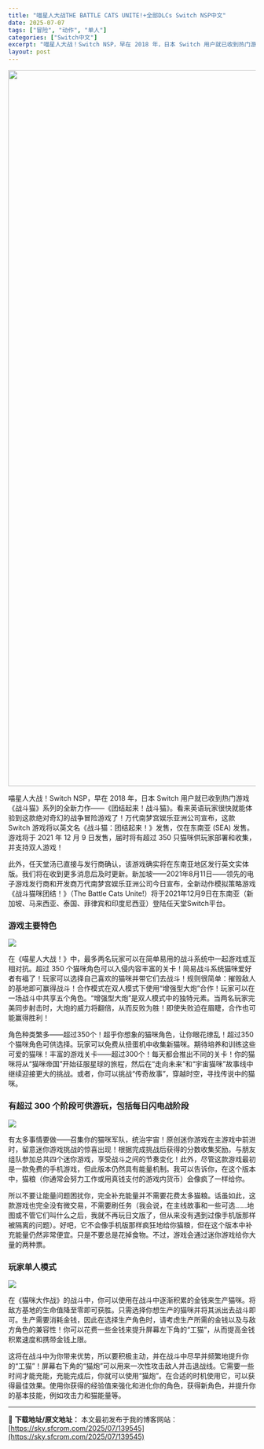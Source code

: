 ```yaml
---
title: "喵星人大战THE BATTLE CATS UNITE!+全部DLCs Switch NSP中文"
date: 2025-07-07
tags: ["冒险", "动作", "单人"]
categories: ["Switch中文"]
excerpt: "喵星人大战！Switch NSP，早在 2018 年，日本 Switch 用户就已收到热门游戏《战斗猫》系列的全新力作——《团结起来！战斗猫》。看来英语玩家很快就能体验到这款绝对奇幻的战争冒险游戏了！万代南梦宫娱乐亚洲公司宣布，这款 Switch 游戏将以英文名《战斗猫：团结起来！》发售，仅在东南亚&hellip;"
layout: post
---
```


<img class="aligncenter size-full wp-image-139546" src="https://sky.sfcrom.com/wp-content/uploads/2025/07/2025070714525376.webp" alt="" width="700" height="1458" />

喵星人大战！Switch NSP，早在 2018 年，日本 Switch 用户就已收到热门游戏《战斗猫》系列的全新力作——《团结起来！战斗猫》。看来英语玩家很快就能体验到这款绝对奇幻的战争冒险游戏了！万代南梦宫娱乐亚洲公司宣布，这款 Switch 游戏将以英文名《战斗猫：团结起来！》发售，仅在东南亚 (SEA) 发售。游戏将于 2021 年 12 月 9 日发售，届时将有超过 350 只猫咪供玩家部署和收集，并支持双人游戏！

此外，任天堂汤已直接与发行商确认，该游戏确实将在东南亚地区发行英文实体版。我们将在收到更多消息后及时更新。新加坡——2021年8月11日——领先的电子游戏发行商和开发商万代南梦宫娱乐亚洲公司今日宣​​布，全新动作模拟策略游戏《战斗猫咪团结！》（The Battle Cats Unite!）将于2021年12月9日在东南亚（新加坡、马来西亚、泰国、菲律宾和印度尼西亚）登陆任天堂Switch平台。
<h3>游戏主要特色</h3>
<img src="https://img-eshop.cdn.nintendo.net/i/d5cec662b97f57d24a47bc5ccb1bdc844319320e747f24a072ae88c60427b0bb.jpg?w=1000" />

在《喵星人大战！》中，最多两名玩家可以在简单易用的战斗系统中一起游戏或互相对抗。超过 350 个猫咪角色可以入侵内容丰富的关卡！简易战斗系统猫咪爱好者有福了！玩家可以选择自己喜欢的猫咪并带它们去战斗！规则很简单：摧毁敌人的基地即可赢得战斗！合作模式在双人模式下使用“增强型大炮”合作！玩家可以在一场战斗中共享五个角色。“增强型大炮”是双人模式中的独特元素。当两名玩家完美同步射击时，大炮的威力将翻倍，从而反败为胜！即使失败迫在眉睫，合作也可能赢得胜利！

角色种类繁多——超过350个！超乎你想象的猫咪角色，让你眼花缭乱！超过350个猫咪角色可供选择。玩家可以免费从扭蛋机中收集新猫咪。期待培养和训练这些可爱的猫咪！丰富的游戏关卡——超过300个！每天都会推出不同的关卡！你的猫咪将从“猫咪帝国”开始征服星球的旅程，然后在“走向未来”和“宇宙猫咪”故事线中继续迎接更大的挑战。或者，你可以挑战“传奇故事”，穿越时空，寻找传说中的猫咪。
<h3>有超过 300 个阶段可供游玩，包括每日闪电战阶段</h3>
<img src="https://img-eshop.cdn.nintendo.net/i/2d93381a410de21112cf5f1b4ecf4c912c2cee11fd09358cfe0ae637ea749828.jpg?w=1000" />

有太多事情要做——召集你的猫咪军队，统治宇宙！原创迷你游戏在主游戏中前进时，留意迷你游戏挑战的惊喜出现！根据完成挑战后获得的分数收集奖励。与朋友组队参加总共四个迷你游戏，享受战斗之间的节奏变化！此外，尽管这款游戏最初是一款免费的手机游戏，但此版本仍然具有能量机制。我可以告诉你，在这个版本中，猫粮（你通常会努力工作或用真钱支付的游戏内货币）会像疯了一样给你。

所以不要让能量问题困扰你，完全补充能量并不需要花费太多猫粮。话虽如此，这款游戏也完全没有微交易，不需要刷任务（我会说，在主线故事和一些可选……地图或不管它们叫什么之后，我就不再玩日文版了，但从来没有遇到过像手机版那样被隔离的问题）。好吧，它不会像手机版那样疯狂地给你猫粮，但在这个版本中补充能量仍然非常便宜。只是不要总是花掉食物。不过，游戏会通过迷你游戏给你大量的两种票。
<h3>玩家单人模式</h3>
<img src="https://img-eshop.cdn.nintendo.net/i/4de859a40117918ee8657e5730ba76c797868288b0e79c5a00127ee3a2e9d362.jpg?w=1000" />

在《猫咪大作战》的战斗中，你可以使用在战斗中逐渐积累的金钱来生产猫咪。将敌方基地的生命值降至零即可获胜。只需选择你想生产的猫咪并将其派出去战斗即可。生产需要消耗金钱，因此在选择生产角色时，请考虑生产所需的金钱以及与敌方角色的兼容性！你可以花费一些金钱来提升屏幕左下角的“工猫”，从而提高金钱积累速度和携带金钱上限。

这将在战斗中为你带来优势，所以要积极主动，并在战斗中尽早并频繁地提升你的“工猫”！屏幕右下角的“猫炮”可以用来一次性攻击敌人并击退战线。它需要一些时间才能充能，充能完成后，你就可以使用“猫炮”。在合适的时机使用它，可以获得最佳效果。使用你获得的经验值来强化和进化你的角色，获得新角色，并提升你的基本技能，例如攻击力和猫能量等。

---
📖 **下载地址/原文地址：** 本文最初发布于我的博客网站：[https://sky.sfcrom.com/2025/07/139545](https://sky.sfcrom.com/2025/07/139545)
